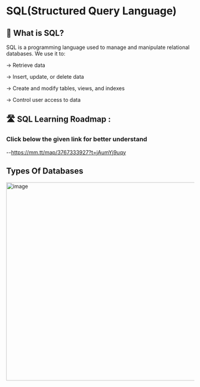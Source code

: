 # SQL(Structured Query Language)
## 🧠 What is SQL?

SQL is a programming language used to manage and manipulate relational databases. We use it to:

  -> Retrieve data

  -> Insert, update, or delete data

  -> Create and modify tables, views, and indexes

  -> Control user access to data

## 🛣️ SQL Learning Roadmap :

### Click below the given link for better understand

--https://mm.tt/map/3767333927?t=jAumYj9uqy

## Types Of Databases

<img width="1008" height="532" alt="image" src="https://github.com/user-attachments/assets/48cdfdcb-b7f6-42ee-baef-08abfdefc7ee" />

